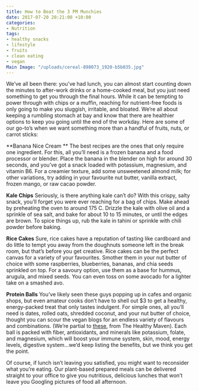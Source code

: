 ```yaml
---
title: How to Beat the 3 PM Munchies
date: 2017-07-20 20:21:00 +10:00
categories:
- Nutrition
tags:
- healthy snacks
- lifestyle
- fruits
- clean eating
- vegan
Main Image: "/uploads/cereal-898073_1920-b5b035.jpg"
---
```


We’ve all been there: you’ve had lunch, you can almost start counting down the minutes to after-work drinks or a home-cooked meal, but you just need something to get you through the final hours. While it can be tempting to power through with chips or a muffin, reaching for nutrient-free foods is only going to make you sluggish, irritable, and bloated. We’re all about keeping a rumbling stomach at bay and know that there are healthier options to keep you going until the end of the workday. Here are some of our go-to’s when we want something more than a handful of fruits, nuts, or carrot sticks:

**Banana Nice Cream **
The best recipes are the ones that only require one ingredient. For this, all you’ll need is a frozen banana and a food processor or blender. Place the banana in the blender on high for around 30 seconds, and you’ve got a snack loaded with potassium, magnesium, and vitamin B6. For a creamier texture, add some unsweetened almond milk; for other variations, try adding in your favourite nut butter, vanilla extract, frozen mango, or raw cacao powder. 

**Kale Chips**
Seriously, is there anything kale can’t do? With this crispy, salty snack, you’ll forget you were ever reaching for a bag of chips. Make ahead by preheating the oven to around 175 C. Drizzle the kale with olive oil and a sprinkle of sea salt, and bake for about 10 to 15 minutes, or until the edges are brown. To spice things up, rub the kale in tahini or sprinkle with chili powder before baking. 

**Rice Cakes**
Sure, rice cakes have a reputation of tasting like cardboard and do little to tempt you away from the doughnuts someone left in the break room, but that’s before you get creative. Rice cakes can be the perfect canvas for a variety of your favourites. Smother them in your nut butter of choice with some raspberries, blueberries, bananas, and chia seeds sprinkled on top. For a savoury option, use them as a base for hummus, arugula, and mixed seeds. You can even toss on some avocado for a lighter take on a smashed avo.

**Protein Balls**
You’ve likely seen these guys popping up in cafes and organic shops, but even amateur cooks don’t have to shell out $3 to get a healthy, energy-packed treat that only tastes indulgent. For simple ones, all you’ll need is dates, rolled oats, shredded coconut, and your nut butter of choice, thought you can scour the vegan blogs for an endless variety of flavours and combinations. (We’re partial to [these](http://www.thehealthymaven.com/2015/03/no-bake-almond-joy-energy-balls.html), from The Healthy Maven). Each ball is packed with fiber, antioxidants, and minerals like potassium, folate, and magnesium, which will boost your immune system, skin, mood, energy levels, digestive system…we’d keep listing the benefits, but we think you get the point. 

Of course, if lunch isn’t leaving you satisfied, you might want to reconsider what you’re eating. Our plant-based prepared meals can be delivered straight to your office to give you nutritious, delicious lunches that won’t leave you Googling pictures of food all afternoon. 
